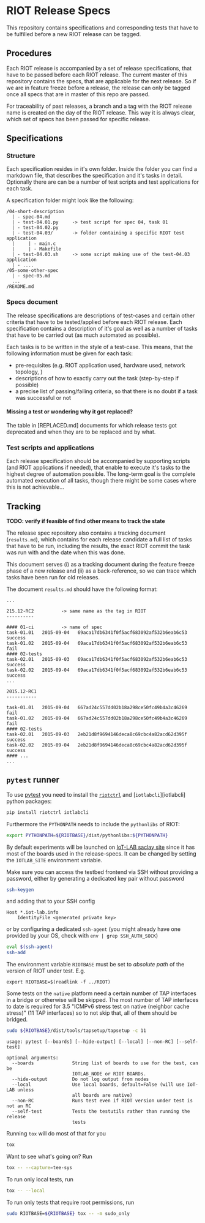 RIOT Release Specs
==================

This repository contains specifications and corresponding tests that have to be
fulfilled before a new RIOT release can be tagged.


Procedures
----------

Each RIOT release is accompanied by a set of release specifications, that have
to be passed before each RIOT release. The current master of this repository
contains the specs, that are applicable for the next release. So if we are in
feature freeze before a release, the release can only be tagged once all specs
that are in master of this repo are passed.

For traceability of past releases, a branch and a tag with the RIOT release name
is created on the day of the RIOT release. This way it is always clear, which
set of specs has been passed for specific release.


Specifications
--------------

### Structure

Each specification resides in it's own folder. Inside the folder you can find
a markdown file, that describes the specification and it's tasks in detail.
Optionally there are can be a number of test scripts and test applications for
each task.

A specification folder might look like the following:
```
/04-short-description
  | - spec-04.md
  | - test-04.01.py     -> test script for spec 04, task 01
  | - test-04.02.py
  | - test-04.03/       -> folder containing a specific RIOT test application
  |     | - main.c
  |     | - Makefile
  | - test-04.03.sh     -> some script making use of the test-04.03 application
  | - ....
/05-some-other-spec
  | - spec-05.md
  ...
/README.md
```

### Specs document

The release specifications are descriptions of test-cases and certain other
criteria that have to be tested/applied before each RIOT release. Each
specification contains a description of it's goal as well as a number of tasks
that have to be carried out (as much automated as possible).

Each tasks is to be written in the style of a test-case. This means, that the
following information must be given for each task:
- pre-requisites (e.g. RIOT application used, hardware used, network topology, )
- descriptions of how to exactly carry out the task (step-by-step if possible)
- a precise list of passing/failing criteria, so that there is no doubt if a
  task was successful or not

#### Missing a test or wondering why it got replaced?

The table in [REPLACED.md] documents for which release tests got deprecated and when
they are to be replaced and by what.

### Test scripts and applications

Each release specification should be accompanied by supporting scripts (and RIOT
applications if needed), that enable to execute it's tasks to the highest degree
of automation possible. The long-term goal is the complete automated execution
of all tasks, though there might be some cases where this is not achievable...

Tracking
--------

**TODO: verify if feasible of find other means to track the state**

The release spec repository also contains a tracking document (`results.md`),
which contains for each release candidate a full list of tasks that have to be
run, including the results, the exact RIOT commit the task was run with and the
date when  this was done.

This document serves (i) as a tracking document during the feature freeze phase
of a new release and (ii) as a back-reference, so we can trace which tasks have
been run for old releases.

The document `results.md` should have the following format:
```
...

215.12-RC2          -> same name as the tag in RIOT
----------

#### 01-ci          -> name of spec
task-01.01   2015-09-04   69aca17db6341f0f5acf683092af532b6eab6c53   success
task-01.02   2015-09-04   69aca17db6341f0f5acf683092af532b6eab6c53   fail
#### 02-tests
task-02.01   2015-09-03   69aca17db6341f0f5acf683092af532b6eab6c53   success
task-02.02   2015-09-04   69aca17db6341f0f5acf683092af532b6eab6c53   success
...

2015.12-RC1
-----------

task-01.01   2015-09-04   667ad24c557dd02b18a298ce50fc49b4a3c46269   fail
task-01.02   2015-09-04   667ad24c557dd02b18a298ce50fc49b4a3c46269   fail
#### 02-tests
task-02.01   2015-09-03   2eb21d8f9694146deca8c69cbc4a82acd62d395f   success
task-02.02   2015-09-04   2eb21d8f9694146deca8c69cbc4a82acd62d395f   success
#### ...
...

```

`pytest` runner
---------------

To use [pytest] you need to install the [`riotctrl`][riotctrl] and
[`iotlabcli`][iotlabcli] python packages:

```sh
pip install riotctrl iotlabcli
```

Furthermore the `PYTHONPATH` needs to include the `pythonlibs` of RIOT:

```sh
export PYTHONPATH=${RIOTBASE}/dist/pythonlibs:${PYTHONPATH}
```

By default experiments will be launched on [IoT-LAB saclay site] since it has
most of the boards used in the release-specs.
It can be changed by setting the `IOTLAB_SITE` environment variable.

Make sure you can access the testbed frontend via SSH without providing a
password, either by generating a dedicated key pair without password

```sh
ssh-keygen
```

and adding that to your SSH config

```
Host *.iot-lab.info
    IdentityFile <generated private key>
```

or by configuring a dedicated `ssh-agent` (you might already have one provided
by your OS, check with `env | grep SSH_AUTH_SOCK`)

```sh
eval $(ssh-agent)
ssh-add
```

The environment variable `RIOTBASE` must be set to *absolute path* of the
version of RIOT under test. E.g.

```
export RIOTBASE=$(readlink -f ../RIOT)
```

Some tests on the `native` platform need a certain number of TAP interfaces in a
bridge or otherwise will be skipped. The most number of TAP interfaces to date
is required for 3.5 "ICMPv6 stress test on native (neighbor cache
stress)" (11 TAP interfaces) so to not skip that, all of them should be bridged.

```sh
sudo ${RIOTBASE}/dist/tools/tapsetup/tapsetup -c 11
```

```
usage: pytest [--boards] [--hide-output] [--local] [--non-RC] [--self-test]

optional arguments:
  --boards              String list of boards to use for the test, can be
                        IOTLAB_NODE or RIOT BOARDs.
  --hide-output         Do not log output from nodes
  --local               Use local boards, default=False (will use IoT-LAB unless
                        all boards are native)
  --non-RC              Runs test even if RIOT version under test is not an RC
  --self-test           Tests the testutils rather than running the release
                        tests
```

Running `tox` will do most of that for you

```sh
tox
```

Want to see what's going on? Run

```sh
tox -- --capture=tee-sys
```

To run only local tests, run

```sh
tox -- --local
```

To run only tests that require root permissions, run

```sh
sudo RIOTBASE=${RIOTBASE} tox -- -m sudo_only
```

[pytest]: https://pytest.org
[riotctrl]: https://pypi.org/project/riotctrl/
[IoT-LAB saclay site]: https://www.iot-lab.info/deployment/saclay/

